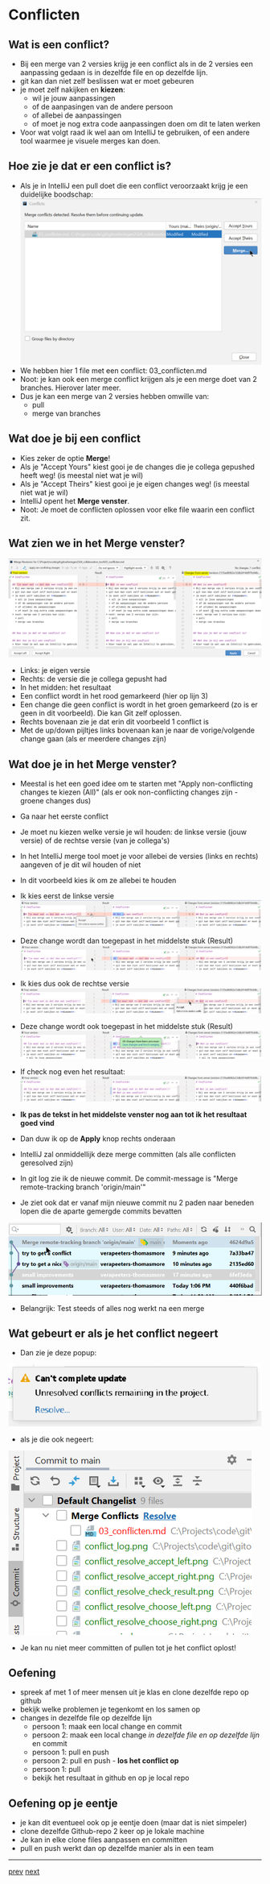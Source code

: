 # Conflicten

## Wat is een conflict?
* Bij een merge van 2 versies krijg je een conflict als in de 2 versies een aanpassing gedaan is in dezelfde file en op dezelfde lijn. 
* git kan dan niet zelf beslissen wat er moet gebeuren 
* je moet zelf nakijken en **kiezen**:
  * wil je jouw aanpassingen
  * of de aanpasingen van de andere persoon
  * of allebei de aanpassingen
  * of moet je nog extra code aanpassingen doen om dit te laten werken
* Voor wat volgt raad ik wel aan om IntelliJ te gebruiken, of een andere tool waarmee je visuele merges kan doen.


## Hoe zie je dat er een conflict is? 
* Als je in IntelliJ een pull doet die een conflict veroorzaakt krijg je een duidelijke boodschap:
![img.png](images/pull_with_conflict.png)
* We hebben hier 1 file met een conflict: 03_conflicten.md
* Noot: je kan ook een merge conflict krijgen als je een merge doet van 2 branches. Hierover later meer.  
* Dus je kan een merge van 2 versies hebben omwille van: 
  * pull
  * merge van branches

## Wat doe je bij een conflict 
* Kies zeker de optie **Merge**! 
* Als je "Accept Yours" kiest gooi je de changes die je collega gepushed heeft weg! (is meestal niet wat je wil) 
* Als je "Accept Theirs" kiest gooi je je eigen changes weg! (is meestal niet wat je wil)
* IntelliJ opent het **Merge venster**. 
* Noot: Je moet de conflicten oplossen voor elke file waarin een conflict zit.

## Wat zien we in het Merge venster?  
![img.png](images/merge_window.png)
* Links: je eigen versie
* Rechts: de versie die je collega gepusht had
* In het midden: het resultaat
* Een conflict wordt in het rood gemarkeerd (hier op lijn 3) 
* Een change die geen conflict is wordt in het groen gemarkeerd (zo is er geen in dit voorbeeld). Die kan Git zelf oplossen. 
* Rechts bovenaan zie je dat erin dit voorbeeld 1 conflict is    
* Met de up/down pijltjes links bovenaan kan je naar de vorige/volgende change gaan (als er meerdere changes zijn) 

## Wat doe je in het Merge venster? 

* Meestal is het een goed idee om te starten met "Apply non-conflicting changes te kiezen (All)" (als er ook non-conflicting changes zijn - groene changes dus)
* Ga naar het eerste conflict 
* Je moet nu kiezen welke versie je wil houden: de linkse versie (jouw versie) of de rechtse versie (van je collega's) 
* In het IntelliJ merge tool moet je voor allebei de versies (links en rechts) aangeven of je dit wil houden of niet  
* In dit voorbeeld kies ik om ze allebei te houden
* Ik kies eerst de linkse versie 
![img.png](images/conflict_resolve_choose_left.png)


* Deze change wordt dan toegepast in het middelste stuk (Result)
![img.png](images/conflict_resolve_accept_left.png)


* Ik kies dus ook de rechtse versie
![img.png](images/conflict_resolve_choose_right.png)


* Deze change wordt ook toegepast in het middelste stuk (Result)
![img.png](images/conflict_resolve_accept_right.png)
  
* If check nog even het resultaat: 
![img.png](images/conflict_resolve_check_result.png)
  

* **Ik pas de tekst in het middelste venster nog aan tot ik het resultaat goed vind** 
* Dan duw ik op de **Apply** knop rechts onderaan 
* IntelliJ zal onmiddellijk deze merge committen (als alle conflicten geresolved zijn)
* In git log zie ik de nieuwe commit. De commit-message is "Merge remote-tracking branch 'origin/main'"
* Je ziet ook dat er vanaf mijn nieuwe commit nu 2 paden naar beneden lopen die de aparte gemergde commits bevatten 

![img.png](images/conflict_log.png)

* Belangrijk: Test steeds of alles nog werkt na een merge 

## Wat gebeurt er als je het conflict negeert 
* Dan zie je deze popup:

![img.png](images/ignore_conflict.png)

* als je die ook negeert:

![img.png](images/keep_ignoring_conflict.png)

* Je kan nu niet meer committen of pullen tot je het conflict oplost!  

## Oefening 
* spreek af met 1 of meer mensen uit je klas en clone dezelfde repo op github
* bekijk welke problemen je tegenkomt en los samen op
* changes in dezelfde file op dezelfde lijn 
  * persoon 1: maak een local change en commit
  * persoon 2: maak een local change _in dezelfde file en op dezelfde lijn_ en commit
  * persoon 1: pull en push
  * persoon 2: pull en push - **los het conflict op** 
  * persoon 1: pull
  * bekijk het resultaat in github en op je local repo
  
## Oefening op je eentje 
* je kan dit eventueel ook op je eentje doen (maar dat is niet simpeler)
* clone dezelfde Github-repo 2 keer op je lokale machine 
* Je kan in elke clone files aanpassen en committen
* pull en push werkt dan op dezelfde manier als in een team 

---
[prev](02_merges.md)
[next](04_conflicten_best_practices.md)


